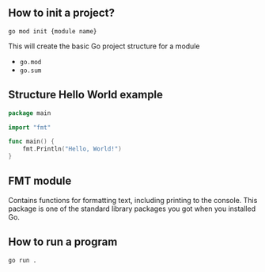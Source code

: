 ## How to init a project?

```
go mod init {module name}
```

This will create the basic Go project structure for a module
- `go.mod`
- `go.sum`

## Structure Hello World example

```go
package main

import "fmt"

func main() {
	fmt.Println("Hello, World!")
}
```

## FMT module


Contains functions for formatting text, including printing to the console. This package is one of the standard library packages you got when you installed Go.


## How to run a program

`go run .`

